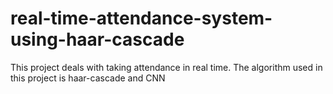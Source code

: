 # real-time-attendance-system-using-haar-cascade
This project deals with taking attendance in real time. The algorithm used in this project is haar-cascade and CNN
